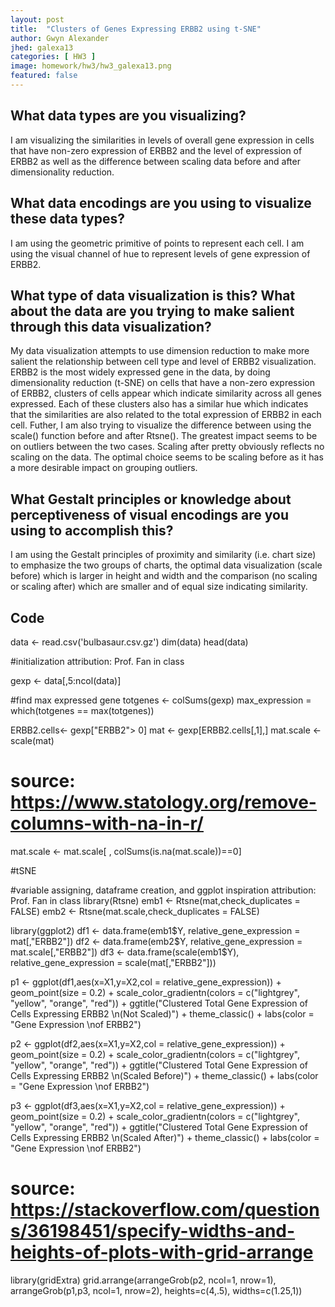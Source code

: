 ```yaml
---
layout: post
title:  "Clusters of Genes Expressing ERBB2 using t-SNE"
author: Gwyn Alexander
jhed: galexa13
categories: [ HW3 ]
image: homework/hw3/hw3_galexa13.png
featured: false
---
```


## What data types are you visualizing?
I am visualizing the similarities in levels of overall gene expression in cells that have non-zero expression of ERBB2 and the level of expression of ERBB2 as well as the difference between scaling data before and after dimensionality reduction. 

## What data encodings are you using to visualize these data types?
I am using the geometric primitive of points to represent each cell. I am using the visual channel of hue to represent levels of gene expression of ERBB2. 

## What type of data visualization is this? What about the data are you trying to make salient through this data visualization? 
My data visualization attempts to use dimension reduction to make more salient the relationship between cell type and level of ERBB2 visualization. ERBB2 is the most widely expressed gene in the data, by doing dimensionality reduction (t-SNE) on cells that have a non-zero expression of ERBB2, clusters of cells appear which indicate similarity across all genes expressed. Each of these clusters also has a similar hue which indicates that the similarities are also related to the total expression of ERBB2 in each cell. Futher, I am also trying to visualize the difference between using the scale() function before and after Rtsne(). The greatest impact seems to be on outliers between the two cases. Scaling after pretty obviously reflects no scaling on the data. The optimal choice seems to be scaling before as it has a more desirable impact on grouping outliers. 

## What Gestalt principles or knowledge about perceptiveness of visual encodings are you using to accomplish this?
I am using the Gestalt principles of proximity and similarity (i.e. chart size) to emphasize the two groups of charts, the optimal data visualization (scale before) which is larger in height and width and the comparison (no scaling or scaling after) which are smaller and of equal size indicating similarity. 

## Code
data <- read.csv('bulbasaur.csv.gz')
dim(data)
head(data)

#initialization attribution: Prof. Fan in class

gexp <- data[,5:ncol(data)] 

#find max expressed gene 
totgenes <- colSums(gexp)
max_expression = which(totgenes == max(totgenes))

ERBB2.cells<- gexp["ERBB2"> 0]
mat <- gexp[ERBB2.cells[,1],]
mat.scale <- scale(mat)
# source: https://www.statology.org/remove-columns-with-na-in-r/ 
mat.scale <- mat.scale[ , colSums(is.na(mat.scale))==0]


#tSNE

#variable assigning, dataframe creation, and ggplot inspiration attribution: Prof. Fan in class
library(Rtsne)
emb1 <- Rtsne(mat,check_duplicates = FALSE) 
emb2 <- Rtsne(mat.scale,check_duplicates = FALSE) 

library(ggplot2)
df1 <- data.frame(emb1$Y, relative_gene_expression = mat[,"ERBB2"]) 
df2 <- data.frame(emb2$Y, relative_gene_expression = mat.scale[,"ERBB2"]) 
df3 <- data.frame(scale(emb1$Y), relative_gene_expression = scale(mat[,"ERBB2"]))
  
p1 <- ggplot(df1,aes(x=X1,y=X2,col = relative_gene_expression)) + geom_point(size = 0.2) + 
  scale_color_gradientn(colors = c("lightgrey", "yellow", "orange", "red")) + 
  ggtitle("Clustered Total Gene Expression of Cells Expressing ERBB2 \n(Not Scaled)") + theme_classic() +
  labs(color = "Gene Expression \nof ERBB2")

p2 <- ggplot(df2,aes(x=X1,y=X2,col = relative_gene_expression)) + geom_point(size = 0.2) + 
  scale_color_gradientn(colors = c("lightgrey", "yellow", "orange", "red")) + 
  ggtitle("Clustered Total Gene Expression of Cells Expressing ERBB2 \n(Scaled Before)") + theme_classic() +
  labs(color = "Gene Expression \nof ERBB2")

p3 <- ggplot(df3,aes(x=X1,y=X2,col = relative_gene_expression)) + geom_point(size = 0.2) + 
  scale_color_gradientn(colors = c("lightgrey", "yellow", "orange", "red")) + 
  ggtitle("Clustered Total Gene Expression of Cells Expressing ERBB2 \n(Scaled After)") + theme_classic() +
  labs(color = "Gene Expression \nof ERBB2")

# source: https://stackoverflow.com/questions/36198451/specify-widths-and-heights-of-plots-with-grid-arrange
library(gridExtra)
grid.arrange(arrangeGrob(p2, ncol=1, nrow=1),
             arrangeGrob(p1,p3, ncol=1, nrow=2), heights=c(4,.5), widths=c(1.25,1))
